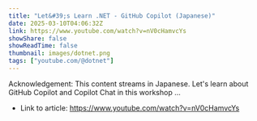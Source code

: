 ```yaml
---
title: "Let&#39;s Learn .NET - GitHub Copilot (Japanese)"
date: 2025-03-10T04:06:32Z
link: https://www.youtube.com/watch?v=nV0cHamvcYs
showShare: false
showReadTime: false
thumbnail: images/dotnet.png
tags: ["youtube.com/@dotnet"]
---
```

Acknowledgement: This content streams in Japanese. Let's learn about GitHub Copilot and Copilot Chat in this workshop ...

- Link to article: https://www.youtube.com/watch?v=nV0cHamvcYs